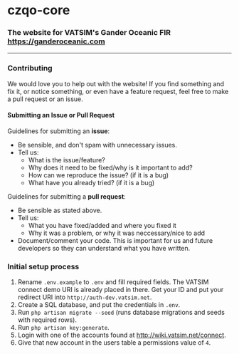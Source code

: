# czqo-core 
### The website for VATSIM's Gander Oceanic FIR https://ganderoceanic.com
---
### Contributing

We would love you to help out with the website! If you find something and fix it, or notice something, or even have a feature request, feel free to make a pull request or an issue.

#### Submitting an Issue or Pull Request
Guidelines for submitting an **issue**:

- Be sensible, and don't spam with unnecessary issues.
- Tell us:
  - What is the issue/feature?
  - Why does it need to be fixed/why is it important to add?
  - How can we reproduce the issue? (if it is a bug)
  - What have you already tried? (if it is a bug)

Guidelines for submitting a **pull request**:
- Be sensible as stated above.
- Tell us:
  - What you have fixed/added and where you fixed it
  - Why it was a problem, or why it was neccessary/nice to add
- Document/comment your code. This is important for us and future developers so they can understand what you have written.

### Initial setup process

1. Rename `.env.example` to `.env` and fill required fields. The VATSIM connect demo URI is already placed in there. Get your ID and put your redirect URI into `http://auth-dev.vatsim.net`.
3. Create a SQL database, and put the credentials in `.env`.
4. Run `php artisan migrate --seed` (runs database migrations and seeds with required rows).
5. Run `php artisan key:generate`.
6. Login with one of the accounts found at http://wiki.vatsim.net/connect.
7. Give that new account in the users table a permissions value of `4`.


